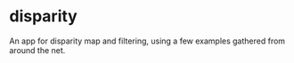 # disparity
An app for disparity map and filtering, using a few examples gathered from around the net.
